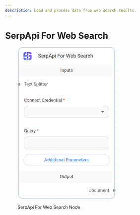 ```yaml
---
description: Load and process data from web search results.
---
```


# SerpApi For Web Search

<figure><img src="../../../.gitbook/assets/image (81).png" alt="" width="319"><figcaption><p>SerpApi For Web Search Node</p></figcaption></figure>
